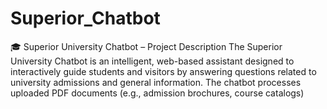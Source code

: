 # Superior_Chatbot
🎓 Superior University Chatbot – Project Description The Superior University Chatbot is an intelligent, web-based assistant designed to interactively guide students and visitors by answering questions related to university admissions and general information. The chatbot processes uploaded PDF documents (e.g., admission brochures, course catalogs)
